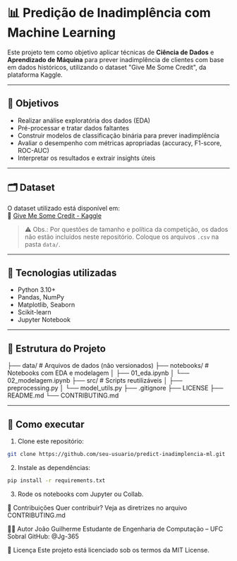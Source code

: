 # 📊 Predição de Inadimplência com Machine Learning

Este projeto tem como objetivo aplicar técnicas de **Ciência de Dados** e **Aprendizado de Máquina** para prever inadimplência de clientes com base em dados históricos, utilizando o dataset "Give Me Some Credit", da plataforma Kaggle.

---

## 📌 Objetivos
- Realizar análise exploratória dos dados (EDA)
- Pré-processar e tratar dados faltantes
- Construir modelos de classificação binária para prever inadimplência
- Avaliar o desempenho com métricas apropriadas (accuracy, F1-score, ROC-AUC)
- Interpretar os resultados e extrair insights úteis

---

## 🗂 Dataset
O dataset utilizado está disponível em:  
🔗 [Give Me Some Credit - Kaggle](https://www.kaggle.com/c/GiveMeSomeCredit/data)

> ⚠️ Obs.: Por questões de tamanho e política da competição, os dados não estão incluídos neste repositório. Coloque os arquivos `.csv` na pasta `data/`.

---

## 🧰 Tecnologias utilizadas
- Python 3.10+
- Pandas, NumPy
- Matplotlib, Seaborn
- Scikit-learn
- Jupyter Notebook

---

## 📁 Estrutura do Projeto
├── data/ # Arquivos de dados (não versionados)
├── notebooks/ # Notebooks com EDA e modelagem
│ ├── 01_eda.ipynb
│ └── 02_modelagem.ipynb
├── src/ # Scripts reutilizáveis
│ ├── preprocessing.py
│ └── model_utils.py
├── .gitignore
├── LICENSE
├── README.md
└── CONTRIBUTING.md


---

## 🚀 Como executar

1. Clone este repositório:
```bash
git clone https://github.com/seu-usuario/predict-inadimplencia-ml.git

```
2. Instale as dependências:
```bash
pip install -r requirements.txt

```
3. Rode os notebooks com Jupyter ou Collab.

🤝 Contribuições
Quer contribuir? Veja as diretrizes no arquivo CONTRIBUTING.md

🧑‍💻 Autor
João Guilherme
Estudante de Engenharia de Computação – UFC Sobral
GitHub: @Jg-365

📄 Licença
Este projeto está licenciado sob os termos da MIT License.
